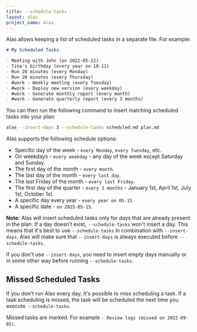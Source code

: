 ```yaml
---
title: --schedule-tasks
layout: alas
project_name: Alas
---
```


Alas allows keeping a list of scheduled tasks in a separate file. For example:

```markdown
# My Scheduled Tasks

- Meeting with John (on 2022-05-12)
- Tina's birthday (every year on 10-11)
- Run 20 minutes (every Monday)
- Run 20 minutes (every Thursday)
- #work - Weekly meeting (every Tuesday)
- #work - Deploy new version (every weekday)
- #work - Generate monthly report (every month)
- #work - Generate quarterly report (every 3 months)
```

You can then run the following command to insert matching scheduled tasks into
your plan:

```bash
alas --insert-days 3 --schedule-tasks scheduled.md plan.md
```

Alas supports the following schedule options:

- Specific day of the week - `every Monday`, `every Tuesday`, etc.
- On weekdays - `every weekday` - any day of the week except Saturday and Sunday.
- The first day of the month - `every month`.
- The last day of the month - `every last day`.
- The last Friday of the month - `every last Friday`.
- The first day of the quarter - `every 3 months` - January 1st, April 1st, July 1st, October 1st.
- A specific day every year - `every year on 05-15`.
- A specific date - `on 2025-05-15`.

**Note:** Alas will insert scheduled tasks only for days that are already
present in the plan. If a day doesn't exist, `--schedule-tasks` won't insert
a day.  This means that it's best to use `--schedule-tasks` in combination
with `--insert-days`. Alas will make sure that `--insert-days` is always
executed before `--schedule-tasks`.

If you don't use `--insert-days`, you need to insert empty days manually or in
some other way before running `--schedule-tasks`.

## Missed Scheduled Tasks

If you don't run Alas every day, it's possible to miss scheduling a task. If a
task scheduling is missed, the task will be scheduled the next time you execute
`--schedule-tasks`.

Missed tasks are marked. For example `- Review logs (missed on 2022-09-05)`.
